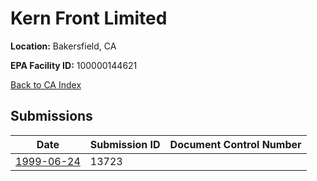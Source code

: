 # Kern Front Limited

**Location:** Bakersfield, CA

**EPA Facility ID:** 100000144621

[Back to CA Index](../../index.md)

## Submissions

| Date | Submission ID | Document Control Number |
|------|--------------|-------------------------|
| [1999-06-24](submissions/13723.md) | 13723 |  |
